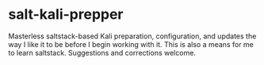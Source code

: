 # salt-kali-prepper

Masterless saltstack-based Kali preparation, configuration, and updates the way I like it to be before I begin working with it. This is also a means for me to learn saltstack. Suggestions and corrections welcome.

